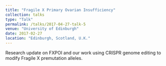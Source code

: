 ```yaml
---
title: "Fragile X Primary Ovarian Insufficiency"
collection: talks
type: "Talk"
permalink: /talks/2017-04-27-talk-5
venue: "University of Edinburgh"
date: 2017-02-27
location: "Edinburgh, Scotland, U.K."
---
```


Research update on FXPOI and our work using CRISPR genome editing to modify Fragile X premutation alleles.

